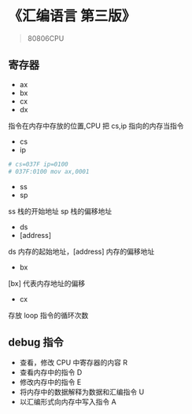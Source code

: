# 《汇编语言 第三版》

> 80806CPU

## 寄存器

- ax
- bx
- cx
- dx

指令在内存中存放的位置,CPU 把 cs,ip 指向的内存当指令

- cs
- ip

```s
# cs=037F ip=0100
# 037F:0100 mov ax,0001
```

- ss
- sp

ss 栈的开始地址 sp 栈的偏移地址

- ds
- [address]

ds 内存的起始地址，[address] 内存的偏移地址

- bx

[bx] 代表内存地址的偏移

- cx

存放 loop 指令的循环次数

## debug 指令

- 查看，修改 CPU 中寄存器的内容  R
- 查看内存中的指令 D
- 修改内存中的指令 E
- 将内存中的数据解释为数据和汇编指令 U
- 以汇编形式向内存中写入指令 A
